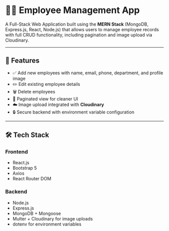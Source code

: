 # 👩‍💼 Employee Management App
A Full-Stack Web Application built using the **MERN Stack** (MongoDB, Express.js, React, Node.js) that allows users to manage employee records with full CRUD functionality, including pagination and image upload via Cloudinary.

---

## 🚀 Features

- ✅ Add new employees with name, email, phone, department, and profile image
- ✏️ Edit existing employee details
- 🗑️ Delete employees
- 📜 Paginated view for cleaner UI
- ☁️ Image upload integrated with **Cloudinary**
- 🔒 Secure backend with environment variable configuration

---

## 🛠️ Tech Stack

### Frontend
- React.js
- Bootstrap 5
- Axios
- React Router DOM

### Backend
- Node.js
- Express.js
- MongoDB + Mongoose
- Multer + Cloudinary for image uploads
- dotenv for environment variables
